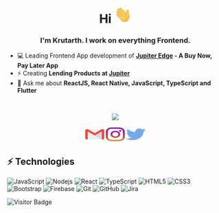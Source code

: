 <h1 align="center">Hi <img src="https://raw.githubusercontent.com/ABSphreak/ABSphreak/master/gifs/Hi.gif" width="40px" height="40px"/></h1>
<h3 align="center">I'm Krutarth. I work on everything Frontend.</h3>

- 💻 Leading Frontend App development of **[Jupiter Edge](https://edge.jupiter.money/) - A Buy Now, Pay Later App**
- ⚡ Creating **Lending Products at [Jupiter](https://jupiter.money)**
- 💬 Ask me about **ReactJS, React Native, JavaScript, TypeScript and Flutter**

<br />

<p align="center">
  <img src="https://github-readme-stats-five-lyart.vercel.app/api?username=krutarth-h-dave&theme=react&show_icons=true&count_private=true&hide=stars">
</p>

<p align="center">
  <a href="mailto:krutarth.h.dave@gmail.com" target="blank"><img src="https://raw.githubusercontent.com/tusharsadhwani/tusharsadhwani/master/icons/gmail.svg" height="32" width="44" /></a>
  <a href="https://instagram.com/krutarth_dave" target="blank"><img src="https://raw.githubusercontent.com/tusharsadhwani/tusharsadhwani/master/icons/instagram.svg" height="32" width="44" /></a>
  <a href="https://twitter.com/Krutarth_H_Dave" target="blank"><img src="https://raw.githubusercontent.com/tusharsadhwani/tusharsadhwani/master/icons/twitter.svg" height="32" width="44" /></a>
</p>


## ⚡ Technologies

![JavaScript](https://img.shields.io/badge/-JavaScript-black?style=flat-square&logo=javascript)
![Nodejs](https://img.shields.io/badge/-Nodejs-black?style=flat-square&logo=Node.js)
![React](https://img.shields.io/badge/-React-black?style=flat-square&logo=react)
![TypeScript](https://img.shields.io/badge/-TypeScript-007ACC?style=flat-square&logo=typescript)
![HTML5](https://img.shields.io/badge/-HTML5-E34F26?style=flat-square&logo=html5&logoColor=white)
![CSS3](https://img.shields.io/badge/-CSS3-1572B6?style=flat-square&logo=css3)
![Bootstrap](https://img.shields.io/badge/-Bootstrap-563D7C?style=flat-square&logo=bootstrap)
![Firebase](https://img.shields.io/badge/-Firebase-black?style=flat-square&logo=firebase)
![Git](https://img.shields.io/badge/-Git-black?style=flat-square&logo=git)
![GitHub](https://img.shields.io/badge/-GitHub-181717?style=flat-square&logo=github)
![Jira](https://img.shields.io/badge/-jira-black?style=flat-square&logo=jira)

![Visitor Badge](https://visitor-badge.laobi.icu/badge?page_id=krutarth-h-dave/krutarth-h-dave)
